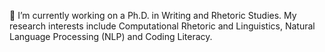 🔭 I’m currently working on a Ph.D. in Writing and Rhetoric Studies. My research interests include Computational Rhetoric and Linguistics, Natural Language Processing (NLP) and Coding Literacy. 

